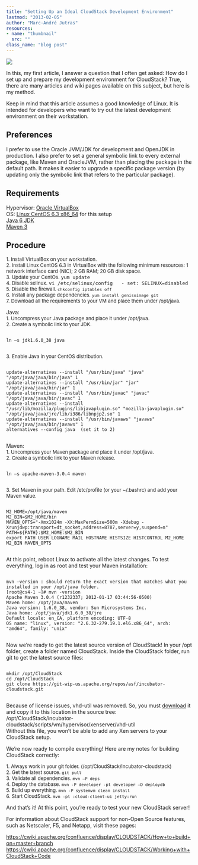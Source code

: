 ```yaml
---
title: "Setting Up an Ideal CloudStack Development Environment"
lastmod: "2013-02-05"
author: "Marc-André Jutras"
resources:
- name: "thumbnail"
  src: ""
class_name: "blog post"
---
```


<img src="/images/blog/post/code.jpg" class="main-blog-image">

<p>In this, my first article, I answer a question that I often get asked: How do I set up and prepare my development environment for CloudStack? True, there are many articles and wiki pages available on this subject, but here is my method.</p>

<p>Keep in mind that this article assumes a good knowledge of Linux. It is intended for developers who want to try out the latest development environment on their workstation.</p>

<h2>Preferences</h2>

<p>I prefer to use the Oracle JVM/JDK for development and OpenJDK in production. I also prefer to set a general symbolic link to every external package, like Maven and OracleJVM, rather than placing the package in the default path. It makes it easier to upgrade a specific package version (by updating only the symbolic link that refers to the particular package).</p>

<h2>Requirements</h2>

<p>Hypervisor: <a href="https://www.virtualbox.org/" target="_blank">Oracle VirtualBox</a><br> OS: <a href="http://www.centos.org/" target="_blank">Linux CentOS 6.3 x86_64</a> for this setup<br> <a href="http://www.oracle.com/technetwork/java/javase/downloads/index.html" target="_blank">Java 6 JDK</a><br> <a href="http://maven.apache.org/download.cgi" target="_blank">Maven 3</a></p>

<h2>Procedure</h2>

<p><span style="font-size: 13px;">1. Install VirtualBox on your workstation.</span><br> <span style="font-size: 13px;">2. Install Linux CentOS 6.3 in VirtualBox with the following minimum resources: 1 network interface card (NIC); 2 GB RAM; 20 GB disk space.</span><br> <span style="font-size: 13px;">3. Update your CentOs. </span><code style="font-size: 13px;">yum update</code><br> <span style="font-size: 13px;">4. Disable selinux. </span><code style="font-size: 13px;">vi /etc/selinux/config   - set: SELINUX=disabled</code><br> <span style="font-size: 13px;">5. Disable the firewall. <code>chkconfig iptables off</code></span><br> <span style="font-size: 13px;">6. Install any package dependencies. <code>yum install genisoimage git</code></span><br> <span style="font-size: 13px;">7. Download all the requirements to your VM and place them under /opt/java.</span></p>

<p>Java:<br> <span style="font-size: 13px;">1. Uncompress your Java package and place it under /opt/java.</span><br> <span style="font-size: 13px;">2. Create a symbolic link to your JDK.</span></p>

<pre><code>
ln –s jdk1.6.0_38 java

</code></pre>

<p><span style="font-size: 13px;">3. Enable Java in your CentOS distribution.</span></p>

<pre><code>
update-alternatives --install "/usr/bin/java" "java" "/opt/java/java/bin/java" 1
update-alternatives --install "/usr/bin/jar" "jar" "/opt/java/java/bin/jar" 1
update-alternatives --install "/usr/bin/javac" "javac" "/opt/java/java/bin/javac" 1
update-alternatives --install "/usr/lib/mozilla/plugins/libjavaplugin.so" "mozilla-javaplugin.so" "/opt/java/java/jre/lib/i386/libnpjp2.so" 1
update-alternatives --install "/usr/bin/javaws" "javaws" "/opt/java/java/bin/javaws" 1
alternatives --config java  (set it to 2)

</code></pre>

<p>Maven:<br> <span style="font-size: 13px;">1. Uncompress your M</span><span style="font-size: 13px;">aven package and place it under /opt/java.</span><br> <span style="font-size: 13px;">2. Create a symbolic link to your Maven release.</span></p>

<pre><code>
ln –s apache-maven-3.0.4 maven

</code></pre>

<p><span style="font-size: 13px;">3. Set Maven in your path. Edit /etc/profile (or your ~/.bashrc) and add your Maven value.</span></p>

<pre><code>
M2_HOME=/opt/java/maven
M2_BIN=$M2_HOME/bin
MAVEN_OPTS="-Xmx1024m -XX:MaxPermSize=500m -Xdebug -Xrunjdwp:transport=dt_socket,address=8787,server=y,suspend=n"
PATH=${PATH}:$M2_HOME:$M2_BIN
export PATH USER LOGNAME MAIL HOSTNAME HISTSIZE HISTCONTROL M2_HOME M2_BIN MAVEN_OPTS

</code></pre>

<p>At this point, reboot Linux to activate all the latest changes. To test everything, log in as root and test your Maven installation:</p>

<pre><code>
mvn –version : should return the exact version that matches what you installed in your /opt/java folder.
[root@cs4-1 ~]# mvn -version
Apache Maven 3.0.4 (r1232337; 2012-01-17 03:44:56-0500)
Maven home: /opt/java/maven
Java version: 1.6.0_38, vendor: Sun Microsystems Inc.
Java home: /opt/java/jdk1.6.0_38/jre
Default locale: en_CA, platform encoding: UTF-8
OS name: "linux", version: "2.6.32-279.19.1.el6.x86_64", arch: "amd64", family: "unix"

</code></pre>

<p>Now we’re ready to get the latest source version of CloudStack! In your /opt folder, create a folder named CloudStack. Inside the CloudStack folder, run git to get the latest source files:</p>

<pre><code>
mkdir /opt/CloudStack
cd /opt/CloudStack
git clone https://git-wip-us.apache.org/repos/asf/incubator-cloudstack.git

</code></pre>

<p>Because of license issues, vhd-util was removed. So, you must <a href="http://download.cloud.com.s3.amazonaws.com/tools/vhd-util" target="_blank">download</a> it and copy it to this location in the source tree:<br> /opt/CloudStack/incubator-cloudstack/scripts/vm/hypervisor/xenserver/vhd-util<br> Without this file, you won’t be able to add any Xen servers to your CloudStack setup.</p>

<p>We’re now ready to compile everything! Here are my notes for building CloudStack correctly:</p>

<p><span style="font-size: 13px;">1. Always work in your git folder. (/opt/CloudStack/incubator-cloudstack)</span><br> <span style="font-size: 13px;">2. Get the latest source. <code>git pull</code></span><br> <span style="font-size: 13px;">3. Validate all dependencies. <code>mvn –P deps</code></span><br> <span style="font-size: 13px;">4. Deploy the database. <code>mvn -P developer -pl developer –D deploydb</code></span><br> <span style="font-size: 13px;">5. Build up everything. <code>mvn -P systemvm clean install</code></span><br> <span style="font-size: 13px;">6. Start CloudStack. <code>mvn -pl :cloud-client-ui jetty:run</code></span></p>

<p>And that’s it! At this point, you’re ready to test your new CloudStack server!</p>

<p>For information about CloudStack support for non-Open Source features, such as Netscaler, F5, and Netapp, visit these pages:</p>

<a style="font-size: 13px;" href="https://cwiki.apache.org/confluence/display/CLOUDSTACK/How+to+build+on+master+branch" target="_blank">https://cwiki.apache.org/confluence/display/CLOUDSTACK/How+to+build+on+master+branch</a>
<a style="font-size: 13px;" href="https://cwiki.apache.org/confluence/display/CLOUDSTACK/Working+with+CloudStack+Code" target="_blank">https://cwiki.apache.org/confluence/display/CLOUDSTACK/Working+with+CloudStack+Code</a>